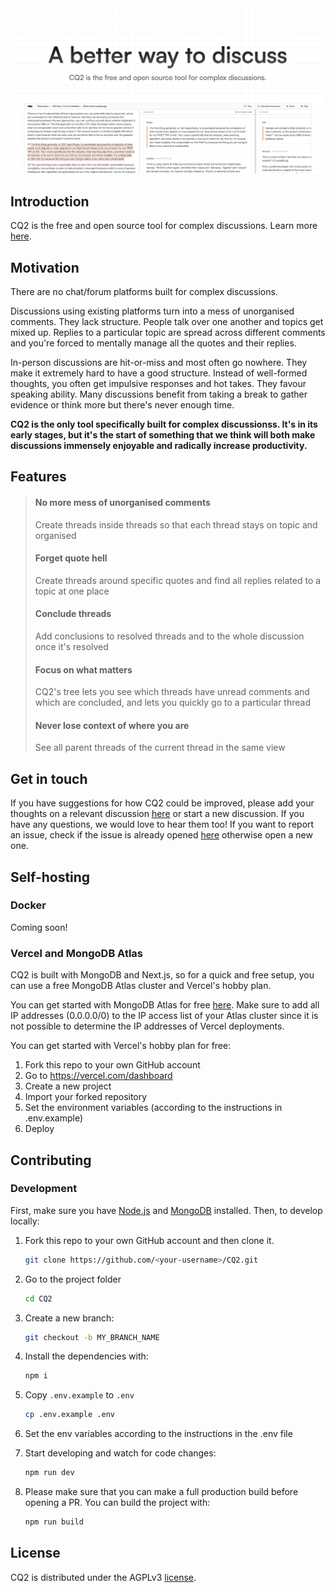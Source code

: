 <img src="./public/meta.png" alt="CQ2 banner"/>

## Introduction

CQ2 is the free and open source tool for complex discussions. Learn more [here](https://cq2.co).

## Motivation

There are no chat/forum platforms built for complex discussions.

Discussions using existing platforms turn into a mess of unorganised comments. They lack structure. People talk over one another and topics get mixed up. Replies to a particular topic are spread across different comments and you're forced to mentally manage all the quotes and their replies.

In-person discussions are hit-or-miss and most often go nowhere. They make it extremely hard to have a good structure. Instead of well-formed thoughts, you often get impulsive responses and hot takes. They favour speaking ability. Many discussions benefit from taking a break to gather evidence or think more but there's never enough time.

**CQ2 is the only tool specifically built for complex discussionss. It's in its early stages, but it's the start of something that we think will both make discussions immensely enjoyable and radically increase productivity.**

## Features

> #### No more mess of unorganised comments
>
> Create threads inside threads so that each thread stays on topic and organised
>
> #### Forget quote hell
>
> Create threads around specific quotes and find all replies related to a topic at one place
>
> #### Conclude threads
>
> Add conclusions to resolved threads and to the whole discussion once it's resolved
>
> #### Focus on what matters
>
> CQ2's tree lets you see which threads have unread comments and which are concluded, and lets you quickly go to a particular thread
>
> #### Never lose context of where you are
>
> See all parent threads of the current thread in the same view

## Get in touch

If you have suggestions for how CQ2 could be improved, please add your thoughts on a relevant discussion [here](https://github.com/cq2-co/cq2/discussions/) or start a new discussion. If you have any questions, we would love to hear them too! If you want to report an issue, check if the issue is already opened [here](https://github.com/cq2-co/cq2/issues) otherwise open a new one.

## Self-hosting

### Docker

Coming soon!

### Vercel and MongoDB Atlas

CQ2 is built with MongoDB and Next.js, so for a quick and free setup, you can use a free MongoDB Atlas cluster and Vercel's hobby plan.

You can get started with MongoDB Atlas for free [here](https://www.mongodb.com/basics/mongodb-atlas-tutorial). Make sure to add all IP addresses (0.0.0.0/0) to the IP access list of your Atlas cluster since it is not possible to determine the IP addresses of Vercel deployments.

You can get started with Vercel's hobby plan for free:

1. Fork this repo to your own GitHub account
2. Go to https://vercel.com/dashboard
3. Create a new project
4. Import your forked repository
5. Set the environment variables (according to the instructions in .env.example)
6. Deploy

## Contributing

### Development

First, make sure you have [Node.js](https://nodejs.org/en/) and [MongoDB](https://www.mongodb.com/docs/manual/installation/#mongodb-installation-tutorials) installed. Then, to develop locally:

1. Fork this repo to your own GitHub account and then clone it.

   ```sh
   git clone https://github.com/<your-username>/CQ2.git
   ```

2. Go to the project folder

   ```sh
   cd CQ2
   ```

3. Create a new branch:

   ```sh
   git checkout -b MY_BRANCH_NAME
   ```

4. Install the dependencies with:

   ```sh
   npm i
   ```

5. Copy `.env.example` to `.env`

   ```sh
   cp .env.example .env
   ```

6. Set the env variables according to the instructions in the .env file

7. Start developing and watch for code changes:

   ```sh
   npm run dev
   ```

8. Please make sure that you can make a full production build before opening a PR. You can build the project with:

   ```sh
   npm run build
   ```

## License

CQ2 is distributed under the AGPLv3 [license](https://github.com/cq2-co/cq2/blob/main/LICENSE).
